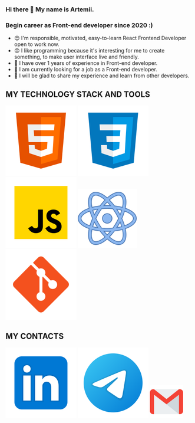 ### Hi there 👋 My name is Artemii. 
### Begin career as Front-end developer since 2020 :)

* 😊 I'm responsible, motivated, easy-to-learn React Frontend Developer open to work now.
* 😍 I like programming because it's interesting for me to create something, to make user interface live and friendly.
* 🐞 I have over 1 years of experience in Front-end developer.
* 🌱 I am currently looking for a job as a Front-end developer.
* 👯 I will be glad to share my experience and learn from other developers.

## MY TECHNOLOGY STACK AND TOOLS
![HTML](/svg/html-5.svg)
![CSS](/svg/css3.svg)
![JS](/svg/JS.svg)
![React](/svg/react.svg)
![Git](/svg/git.svg)




## MY CONTACTS
[<img src="./svg/Linkedin.svg">](https://www.linkedin.com/in/artemii-pudovkin-6a9368205/)
[<img src="./svg/telegram.svg">](https://t.me/bmwf80)
[<img src="./svg/gmail.svg" width="90px" height="90px">](mailto:artempudovkin@gmail.com)

<!--![Redux](/svg/redux.svg)
![TS](/svg/TS.svg)
